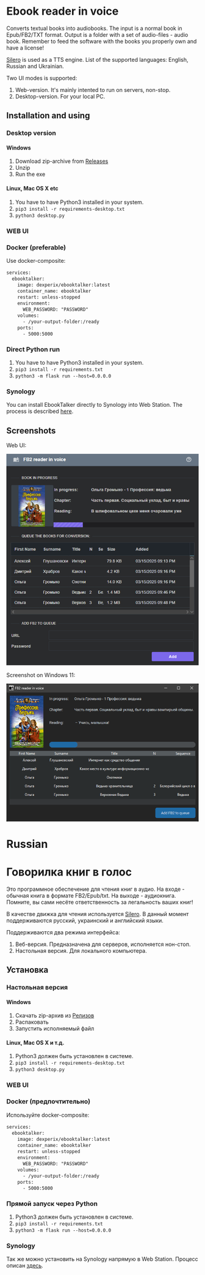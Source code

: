 Ebook reader in voice
=====================

Converts textual books into audiobooks. The input is a normal book in Epub/FB2/TXT format. Output is a folder with a set of audio-files - audio book. Remember to feed the software with the books you properly own and have a license!

[Silero](https://github.com/snakers4/silero-models) is used as a TTS engine. List of the supported languages: English, Russian and Ukrainian.

Two UI modes is supported:

1. Web-version. It's mainly intented to run on servers, non-stop.
2. Desktop-version. For your local PC.


## Installation and using


### Desktop version

#### Windows

1. Download zip-archive from [Releases](https://github.com/DeXP/EbookTalker/releases/latest)
2. Unzip
3. Run the exe

#### Linux, Mac OS X etc

1. You have to have Python3 installed in your system.
2. `pip3 install -r requirements-desktop.txt`
3. `python3 desktop.py`


### WEB UI

### Docker (preferable)

Use docker-composite:

```
services:
  ebooktalker:
    image: dexperix/ebooktalker:latest
    container_name: ebooktalker
    restart: unless-stopped
    environment:
      WEB_PASSWORD: "PASSWORD"
    volumes:
      - /your-output-folder:/ready
    ports:
      - 5000:5000
```

### Direct Python run

1. You have to have Python3 installed in your system.
2. `pip3 install -r requirements.txt`
3. `python3 -m flask run --host=0.0.0.0`

### Synology

You can install EbookTalker directly to Synology into Web Station. The process is described [here](https://medium.com/@rizqinur2010/deploying-python-flask-in-synology-dsm-7-without-docker-d99f1603bc87).


## Screenshots

Web UI:

![Web screenshot](info/screenshot-en.png)

Screenshot on Windows 11:

![Win64 screenshot](info/screenshot-win64-en.png)



# Russian

Говорилка книг в голос
=====================

Это программное обеспечение для чтения книг в аудио. На входе - обычная книга в формате FB2/Epub/txt. На выходе - аудиокнига. Помните, вы сами несёте ответственность за легальность ваших книг!

В качестве движка для чтения используется [Silero](https://github.com/snakers4/silero-models). В данный момент поддерживаются русский, украинский и английский языки.

Поддерживаются два режима интерфейса:

1. Веб-версия. Предназначена для серверов, исполняется нон-стоп.
2. Настольная версия. Для локального компьютера.




## Установка


### Настольная версия

#### Windows

1. Скачать zip-архив из [Релизов](https://github.com/DeXP/EbookTalker/releases/latest)
2. Распаковать
3. Запустить исполняемый файл

#### Linux, Mac OS X и т.д.

1. Python3 должен быть установлен в системе.
2. `pip3 install -r requirements-desktop.txt`
3. `python3 desktop.py`


### WEB UI

### Docker (предпочтительно)

Используйте docker-composite:

```
services:
  ebooktalker:
    image: dexperix/ebooktalker:latest
    container_name: ebooktalker
    restart: unless-stopped
    environment:
      WEB_PASSWORD: "PASSWORD"
    volumes:
      - /your-output-folder:/ready
    ports:
      - 5000:5000
```

### Прямой запуск через Python

1. Python3 должен быть установлен в системе.
2. `pip3 install -r requirements.txt`
3. `python3 -m flask run --host=0.0.0.0`

### Synology

Так же можно установить на Synology напрямую в Web Station. Процесс описан [здесь](https://medium.com/@rizqinur2010/deploying-python-flask-in-synology-dsm-7-without-docker-d99f1603bc87).
